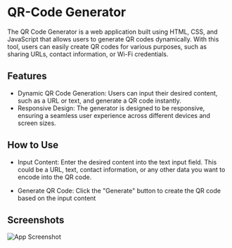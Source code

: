 
# QR-Code Generator

The QR Code Generator is a web application built using HTML, CSS, and JavaScript that allows users to generate QR codes dynamically. With this tool, users can easily create QR codes for various purposes, such as sharing URLs, contact information, or Wi-Fi credentials.


## Features

- Dynamic QR Code Generation: Users can input their desired content, such as a URL or text, and generate a QR code instantly.
- Responsive Design: The generator is designed to be responsive, ensuring a seamless user experience across different devices and screen sizes.


## How to Use

- Input Content: Enter the desired content into the text input field. This could be a URL, text, contact information, or any other data you want to encode into the QR code.

- Generate QR Code: Click the "Generate" button to create the QR code based on the input content



## Screenshots

![App Screenshot](https://via.placeholder.com/468x300?text=App+Screenshot+)

